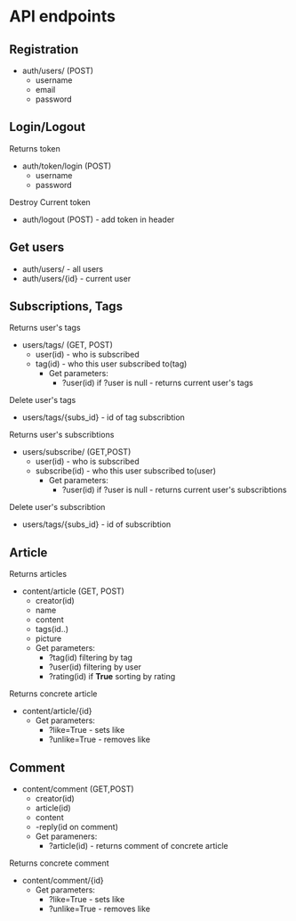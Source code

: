 # API endpoints
## Registration
- auth/users/ (POST)
  - username
  - email
  - password
## Login/Logout
Returns token
- auth/token/login (POST)
  - username
  - password

Destroy Current token
- auth/logout (POST) - add token in header

## Get users
  - auth/users/ - all users
  - auth/users/{id} - current user

## Subscriptions, Tags
Returns user's tags
- users/tags/ (GET, POST)
  - user(id) - who is subscribed
  - tag(id) - who this user subscribed to(tag)
    - Get parameters:
      - ?user(id) if ?user is null - returns current user's tags


Delete user's tags
- users/tags/{subs_id} - id of tag subscribtion
  

Returns user's subscribtions
- users/subscribe/  (GET,POST)
  - user(id) - who is subscribed
  - subscribe(id) - who this user subscribed to(user)
    - Get parameters:
      - ?user(id) if ?user is null - returns current user's subscribtions

Delete user's subscribtion
- users/tags/{subs_id} - id of subscribtion


## Article
Returns articles
- content/article  (GET, POST)
  - creator(id)
  - name
  - content
  - tags(id..)
  - picture
  - Get parameters:
    - ?tag(id) filtering by tag
    - ?user(id) filtering by user
    - ?rating(id) if **True** sorting by rating

Returns concrete article

- content/article/{id}
  - Get parameters:
    - ?like=True - sets like
    - ?unlike=True - removes like


## Comment
- content/comment  (GET,POST)
  - creator(id)
  - article(id)
  - content
  - -reply(id on comment)
  - Get parameners:
    - ?article(id) - returns comment of concrete article

Returns concrete comment
- content/comment/{id}
  - Get parameters:
    - ?like=True - sets like
    - ?unlike=True - removes like
